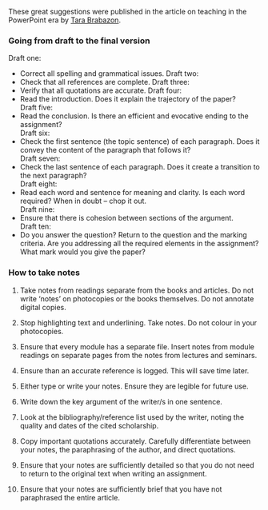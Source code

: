 These great suggestions were published in the article on teaching in the PowerPoint era by [Tara Brabazon](https://jpaap.napier.ac.uk/index.php/JPAAP/article/view/79/html).

### Going from draft to the final version
Draft one:      
* Correct all spelling and grammatical issues.
Draft two:       
* Check that all references are complete.
Draft three:    
* Verify that all quotations are accurate.
Draft four:      
* Read the introduction. Does it explain the trajectory of the paper?  
Draft five:      
* Read the conclusion. Is there an efficient and evocative ending to the assignment?  
Draft six:        
* Check the first sentence (the topic sentence) of each paragraph. Does it convey the content of the paragraph that follows it?  
Draft seven:  
* Check the last sentence of each paragraph. Does it create a transition to the next paragraph?  
Draft eight:    
* Read each word and sentence for meaning and clarity. Is each word required? When in doubt – chop it out.  
Draft nine:     
* Ensure that there is cohesion between sections of the argument.  
Draft ten:       
* Do you answer the question? Return to the question and the marking criteria. Are you addressing all the required elements in the assignment? What mark would you give the paper?

### How to take notes
 1. Take notes from readings separate from the books and articles. Do not write ‘notes’ on photocopies or the books themselves. Do not annotate digital copies.

2. Stop highlighting text and underlining. Take notes. Do not colour in your photocopies.

3. Ensure that every module has a separate file. Insert notes from module readings on separate pages from the notes from lectures and seminars.

4. Ensure than an accurate reference is logged. This will save time later.

5. Either type or write your notes. Ensure they are legible for future use.

6. Write down the key argument of the writer/s in one sentence.

7. Look at the bibliography/reference list used by the writer, noting the quality and dates of the cited scholarship.

8. Copy important quotations accurately. Carefully differentiate between your notes, the paraphrasing of the author, and direct quotations.

9. Ensure that your notes are sufficiently detailed so that you do not need to return to the original text when writing an assignment.

10. Ensure that your notes are sufficiently brief that you have not paraphrased the entire article.
